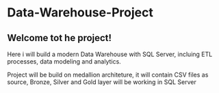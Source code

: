 # Data-Warehouse-Project

## Welcome tot he project!
Here i will build a modern Data Warehouse with SQL Server, incluing ETL processes, data modeling and analytics.


Project will be build on medallion architeture,
it will contain CSV files as source,
Bronze, Silver and Gold layer will be working in SQL Server

